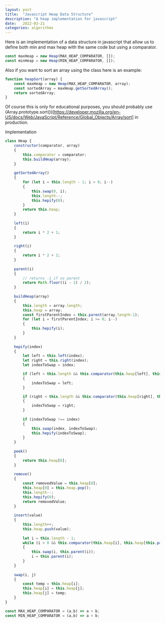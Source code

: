 ```yaml
---
layout: post
title:  "Javascript Heap Data Structure"
description: "A heap implementation for javascript"
date:   2022-03-21
categories: algorithms
---
```


Here is an implementation of a data structure in javascript that allow us to define both min and max heap with the same code but using a comparator.

```js
const maxHeap = new Heap(MAX_HEAP_COMPARATOR, []);
const minHeap = new Heap(MIN_HEAP_COMPARATOR, []);
```
Also if you want to sort an array using the class here is an example:

```js
function heapSort(array) {
	const maxHeap = new Heap(MAX_HEAP_COMPARATOR, array);
	const sortedArray = maxHeap.getSortedArray();
	return sortedArray;
}
```

Of course this is only for educational purposes, you should probably use (Array.prototype.sort())[https://developer.mozilla.org/en-US/docs/Web/JavaScript/Reference/Global_Objects/Array/sort] in production.

Implementation

```js
class Heap {
	constructor(comparator, array)
	{
		this.comparator = comparator;
		this.buildHeap(array);
	}
	
	getSortedArray()
	{
		for (let i = this.length - 1; i > 0; i--)
		{
			this.swap(0, i);
			this.length--;
			this.hepify(0);
		}
		return this.heap;
	}
	
	left(i)
	{
		return i * 2 + 1;
	}
	
	right(i)
	{
		return i * 2 + 2;
	}
	
	parent(i)
	{
		// returns -1 if no parent
		return Math.floor((i - 1) / 2);
	}
	
	buildHeap(array)
	{
		this.length = array.length;
		this.heap = array;
		const firstParentIndex = this.parent(array.length-1);
		for (let i = firstParentIndex; i >= 0; i--)
		{
			this.hepify(i);
		}
	}
	
	hepify(index)
	{
		let left = this.left(index);
		let right = this.right(index);
		let indexToSwap = index;

		if (left < this.length && this.comparator(this.heap[left], this.heap[indexToSwap]))
		{
			indexToSwap = left;
		}

		if (right < this.length && this.comparator(this.heap[right], this.heap[indexToSwap]))
		{
			indexToSwap = right;
		}
		
		if (indexToSwap !== index)
		{
			this.swap(index, indexToSwap);
			this.hepify(indexToSwap);
		}
	}
	
	peek()
	{
		return this.heap[0];
	}
	
	remove()
	{
		const removedValue = this.heap[0];
		this.heap[0] = this.heap.pop();
		this.length--;
		this.hepify(0);
		return removedValue;
	}
	
	insert(value)
	{
		this.length++;
		this.heap.push(value);
		
		let i = this.length - 1;
		while (i > 0 && this.comparator(this.heap[i], this.heap[this.parent(i)]))
		{
			this.swap(i, this.parent(i));
			i = this.parent(i);
		}
	}
	
	swap(i, j)
	{
		const temp = this.heap[i];
		this.heap[i] = this.heap[j];
		this.heap[j] = temp;
	}
}

const MAX_HEAP_COMPARATOR = (a,b) => a > b;
const MIN_HEAP_COMPARATOR = (a,b) => a < b;
```

